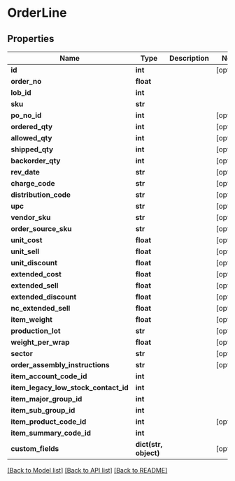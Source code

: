 # OrderLine

## Properties
Name | Type | Description | Notes
------------ | ------------- | ------------- | -------------
**id** | **int** |  | [optional] 
**order_no** | **float** |  | 
**lob_id** | **int** |  | 
**sku** | **str** |  | 
**po_no_id** | **int** |  | [optional] 
**ordered_qty** | **int** |  | [optional] 
**allowed_qty** | **int** |  | [optional] 
**shipped_qty** | **int** |  | [optional] 
**backorder_qty** | **int** |  | [optional] 
**rev_date** | **str** |  | [optional] 
**charge_code** | **str** |  | [optional] 
**distribution_code** | **str** |  | [optional] 
**upc** | **str** |  | [optional] 
**vendor_sku** | **str** |  | [optional] 
**order_source_sku** | **str** |  | [optional] 
**unit_cost** | **float** |  | [optional] 
**unit_sell** | **float** |  | [optional] 
**unit_discount** | **float** |  | [optional] 
**extended_cost** | **float** |  | [optional] 
**extended_sell** | **float** |  | [optional] 
**extended_discount** | **float** |  | [optional] 
**nc_extended_sell** | **float** |  | [optional] 
**item_weight** | **float** |  | [optional] 
**production_lot** | **str** |  | [optional] 
**weight_per_wrap** | **float** |  | [optional] 
**sector** | **str** |  | [optional] 
**order_assembly_instructions** | **str** |  | [optional] 
**item_account_code_id** | **int** |  | 
**item_legacy_low_stock_contact_id** | **int** |  | 
**item_major_group_id** | **int** |  | 
**item_sub_group_id** | **int** |  | 
**item_product_code_id** | **int** |  | [optional] 
**item_summary_code_id** | **int** |  | 
**custom_fields** | **dict(str, object)** |  | [optional] 

[[Back to Model list]](../README.md#documentation-for-models) [[Back to API list]](../README.md#documentation-for-api-endpoints) [[Back to README]](../README.md)


